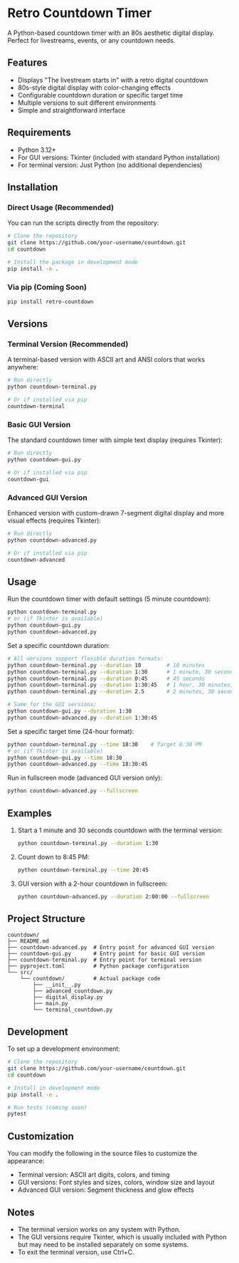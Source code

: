 # Retro Countdown Timer

A Python-based countdown timer with an 80s aesthetic digital display. Perfect for livestreams, events, or any countdown needs.

## Features

- Displays "The livestream starts in" with a retro digital countdown
- 80s-style digital display with color-changing effects
- Configurable countdown duration or specific target time
- Multiple versions to suit different environments
- Simple and straightforward interface

## Requirements

- Python 3.12+
- For GUI versions: Tkinter (included with standard Python installation)
- For terminal version: Just Python (no additional dependencies)

## Installation

### Direct Usage (Recommended)

You can run the scripts directly from the repository:

```bash
# Clone the repository
git clone https://github.com/your-username/countdown.git
cd countdown

# Install the package in development mode
pip install -e .
```

### Via pip (Coming Soon)

```bash
pip install retro-countdown
```

## Versions

### Terminal Version (Recommended)

A terminal-based version with ASCII art and ANSI colors that works anywhere:

```bash
# Run directly
python countdown-terminal.py

# Or if installed via pip
countdown-terminal
```

### Basic GUI Version

The standard countdown timer with simple text display (requires Tkinter):

```bash
# Run directly 
python countdown-gui.py

# Or if installed via pip
countdown-gui
```

### Advanced GUI Version

Enhanced version with custom-drawn 7-segment digital display and more visual effects (requires Tkinter):

```bash
# Run directly
python countdown-advanced.py

# Or if installed via pip
countdown-advanced
```

## Usage

Run the countdown timer with default settings (5 minute countdown):

```bash
python countdown-terminal.py
# or (if Tkinter is available)
python countdown-gui.py
python countdown-advanced.py
```

Set a specific countdown duration:

```bash
# All versions support flexible duration formats:
python countdown-terminal.py --duration 10        # 10 minutes
python countdown-terminal.py --duration 1:30      # 1 minute, 30 seconds
python countdown-terminal.py --duration 0:45      # 45 seconds
python countdown-terminal.py --duration 1:30:45   # 1 hour, 30 minutes, 45 seconds
python countdown-terminal.py --duration 2.5       # 2 minutes, 30 seconds

# Same for the GUI versions:
python countdown-gui.py --duration 1:30
python countdown-advanced.py --duration 1:30:45
```

Set a specific target time (24-hour format):

```bash
python countdown-terminal.py --time 18:30    # Target 6:30 PM
# or (if Tkinter is available)
python countdown-gui.py --time 18:30
python countdown-advanced.py --time 18:30:45
```

Run in fullscreen mode (advanced GUI version only):

```bash
python countdown-advanced.py --fullscreen
```

## Examples

1. Start a 1 minute and 30 seconds countdown with the terminal version:
   ```bash
   python countdown-terminal.py --duration 1:30
   ```

2. Count down to 8:45 PM:
   ```bash
   python countdown-terminal.py --time 20:45
   ```

3. GUI version with a 2-hour countdown in fullscreen:
   ```bash
   python countdown-advanced.py --duration 2:00:00 --fullscreen
   ```

## Project Structure

```
countdown/
├── README.md
├── countdown-advanced.py  # Entry point for advanced GUI version
├── countdown-gui.py       # Entry point for basic GUI version
├── countdown-terminal.py  # Entry point for terminal version
├── pyproject.toml         # Python package configuration
└── src/
    └── countdown/         # Actual package code
        ├── __init__.py
        ├── advanced_countdown.py
        ├── digital_display.py
        ├── main.py
        └── terminal_countdown.py
```

## Development

To set up a development environment:

```bash
# Clone the repository
git clone https://github.com/your-username/countdown.git
cd countdown

# Install in development mode
pip install -e .

# Run tests (coming soon)
pytest
```

## Customization

You can modify the following in the source files to customize the appearance:

- Terminal version: ASCII art digits, colors, and timing
- GUI versions: Font styles and sizes, colors, window size and layout
- Advanced GUI version: Segment thickness and glow effects

## Notes

- The terminal version works on any system with Python.
- The GUI versions require Tkinter, which is usually included with Python but may need to be installed separately on some systems.
- To exit the terminal version, use Ctrl+C.
